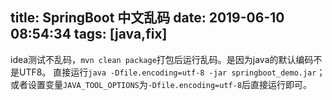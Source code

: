 title: SpringBoot 中文乱码
date: 2019-06-10 08:54:34
tags: [java,fix]
---
idea测试不乱码，`mvn clean package`打包后运行乱码。是因为java的默认编码不是UTF8。
直接运行`java -Dfile.encoding=utf-8 -jar springboot_demo.jar`；或者设置变量`JAVA_TOOL_OPTIONS`为`-Dfile.encoding=utf-8`后直接运行即可。